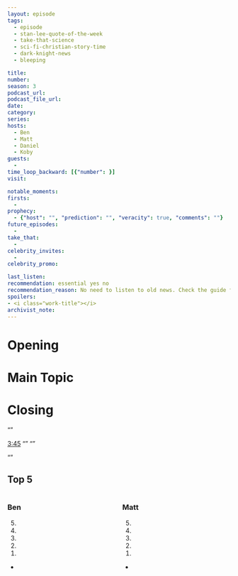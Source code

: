 ```yaml
---
layout: episode
tags:
  - episode
  - stan-lee-quote-of-the-week
  - take-that-science
  - sci-fi-christian-story-time
  - dark-knight-news
  - bleeping

title: 
number: 
season: 3
podcast_url: 
podcast_file_url: 
date: 
category: 
series: 
hosts:
  - Ben
  - Matt
  - Daniel
  - Koby
guests:
  - 
time_loop_backward: [{"number": }]
visit: 

notable_moments:
firsts:
  -  
prophecy: 
  - {"host": "", "prediction": "", "veracity": true, "comments": ""}
future_episodes:
  - 
take_that:
  - 
celebrity_invites: 
  - 
celebrity_promo: 

last_listen: 
recommendation: essential yes no
recommendation_reason: No need to listen to old news. Check the guide for what's interesting in hindsight.|Any notable feedback is included in the guide.
spoilers: 
- <i class="work-title"></i>
archivist_note: 
---
```

# Opening


# Main Topic


# Closing



<q class="archivist inline"></q>

<i class="work-title"></i>

<div class="quote">
  <a class="timestamp tag is-medium is-rounded is-primary" href="#t=00:03:45">3:45</a>
  <span class="quote-context is-size-6"></span>
  <q class="ben"></q>
  <q class="matt"></q>
</div>

<q data-name="non host"></q>

<div class="top-five">
  <h2 class="has-text-centered">Top 5 </h2>
  <div class="columns">
    <div class="column ben">
      <h3>Ben</h3>
      <ol reversed>
        <li>
        <li>
        <li>
        <li>
        <li>
      </ol>
      <ul class="runner-ups">
        <li>
      </ul>
    </div>
    <div class="column matt">
      <h3>Matt</h3>
      <ol reversed>
        <li>
        <li>
        <li>
        <li>
        <li>
      </ol>
      <ul class="runner-ups">
        <li>
      </ul>
    </div>
  </div>
</div>